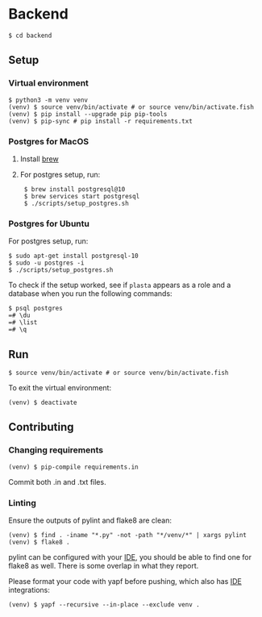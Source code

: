 # Backend

    $ cd backend

## Setup

### Virtual environment

    $ python3 -m venv venv
    (venv) $ source venv/bin/activate # or source venv/bin/activate.fish
    (venv) $ pip install --upgrade pip pip-tools
    (venv) $ pip-sync # pip install -r requirements.txt

### Postgres for MacOS

1. Install [brew](https://brew.sh/)

1. For postgres setup, run:

        $ brew install postgresql@10
        $ brew services start postgresql
        $ ./scripts/setup_postgres.sh

### Postgres for Ubuntu

For postgres setup, run:

    $ sudo apt-get install postgresql-10
    $ sudo -u postgres -i
    $ ./scripts/setup_postgres.sh


To check if the setup worked, see if `plasta` appears as a role and a database when you run the following commands:

    $ psql postgres
    =# \du
    =# \list
    =# \q


## Run

    $ source venv/bin/activate # or source venv/bin/activate.fish

To exit the virtual environment:

    (venv) $ deactivate


## Contributing

### Changing requirements

    (venv) $ pip-compile requirements.in

Commit both .in and .txt files.

### Linting

Ensure the outputs of pylint and flake8 are clean:

    (venv) $ find . -iname "*.py" -not -path "*/venv/*" | xargs pylint
    (venv) $ flake8 .

pylint can be configured with your [IDE](https://pylint.readthedocs.io/en/latest/user_guide/ide-integration.html), you should be able to find one for flake8 as well. There is some overlap in what they report.

Please format your code with yapf before pushing, which also has [IDE](https://github.com/google/yapf/tree/2c13f6f93e8ccfa0c966b67f88eeffe20ccb32a0/plugins#ide-plugins) integrations:

    (venv) $ yapf --recursive --in-place --exclude venv .
